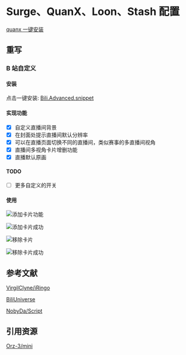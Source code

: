 # Surge、QuanX、Loon、Stash 配置

[quanx 一键安装](stash://install-config?url=https://mirror.ghproxy.com/https://raw.githubusercontent.com/Erica-Iris/SQLS/main/Stash/config.yaml)

## 重写

### B 站自定义

#### 安装

点击一键安装: [Bili.Advanced.snippet](http://boxjs.com/#/sub/add/https%3A%2F%2Fgithub.com%2FErica-Iris%2FSQLS%2Fblob%2Fmain%2Fboxjs%2FBili.Advanced.json "一键安装")

#### 实现功能

- [x] 自定义直播间背景
- [x] 在封面处提示直播间默认分辨率
- [x] 可以在直播页面切换不同的直播间，类似赛事的多直播间视角
- [x] 直播间多视角卡片增删功能
- [x] 直播默认原画

#### TODO

- [ ] 更多自定义的开关

#### 使用

![添加卡片功能](./assets/添加卡片.PNG "添加卡片")

![添加卡片成功](./assets/添加卡片成功.PNG "添加卡片成功")

![移除卡片](./assets/移除卡片.PNG "移除卡片")

![移除卡片成功](./assets/移除卡片成功.PNG "移除卡片成功")

## 参考文献

[VirgilClyne/iRingo](https://github.com/VirgilClyne/iRingo)

[BiliUniverse](https://github.com/BiliUniverse)

[NobyDa/Script](https://github.com/NobyDa/Script)

## 引用资源

[Orz-3/mini](https://github.com/Orz-3/mini)
